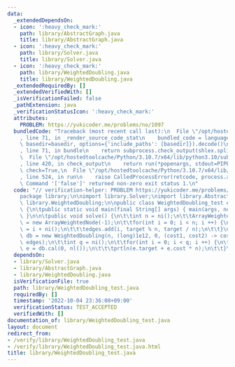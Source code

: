 ```yaml
---
data:
  _extendedDependsOn:
  - icon: ':heavy_check_mark:'
    path: library/AbstractGraph.java
    title: library/AbstractGraph.java
  - icon: ':heavy_check_mark:'
    path: library/Solver.java
    title: library/Solver.java
  - icon: ':heavy_check_mark:'
    path: library/WeightedDoubling.java
    title: library/WeightedDoubling.java
  _extendedRequiredBy: []
  _extendedVerifiedWith: []
  _isVerificationFailed: false
  _pathExtension: java
  _verificationStatusIcon: ':heavy_check_mark:'
  attributes:
    PROBLEM: https://yukicoder.me/problems/no/1097
  bundledCode: "Traceback (most recent call last):\n  File \"/opt/hostedtoolcache/Python/3.10.7/x64/lib/python3.10/site-packages/onlinejudge_verify/documentation/build.py\"\
    , line 71, in _render_source_code_stat\n    bundled_code = language.bundle(stat.path,\
    \ basedir=basedir, options={'include_paths': [basedir]}).decode()\n  File \"/opt/hostedtoolcache/Python/3.10.7/x64/lib/python3.10/site-packages/onlinejudge_verify/languages/user_defined.py\"\
    , line 71, in bundle\n    return subprocess.check_output(shlex.split(command))\n\
    \  File \"/opt/hostedtoolcache/Python/3.10.7/x64/lib/python3.10/subprocess.py\"\
    , line 420, in check_output\n    return run(*popenargs, stdout=PIPE, timeout=timeout,\
    \ check=True,\n  File \"/opt/hostedtoolcache/Python/3.10.7/x64/lib/python3.10/subprocess.py\"\
    , line 524, in run\n    raise CalledProcessError(retcode, process.args,\nsubprocess.CalledProcessError:\
    \ Command '['false']' returned non-zero exit status 1.\n"
  code: "// verification-helper: PROBLEM https://yukicoder.me/problems/no/1097\n\n\
    package library;\n\nimport library.Solver;\nimport library.AbstractGraph;\nimport\
    \ library.WeightedDoubling;\n\npublic class WeightedDoubling_test extends Solver\
    \ {\n\tpublic static void main(final String[] args) { main(args, new WeightedDoubling_test());\
    \ }\n\n\tpublic void solve() {\n\t\tint n = ni();\n\t\tArrayWeightedNode edges\
    \ = new ArrayWeightedNode(-1);\n\t\tfor(int i = 0; i < n; i ++) {\n\t\t\tint target\
    \ = i + ni();\n\t\t\tedges.add(i, target % n, target / n);\n\t\t}\n\t\tWeightedDoubling\
    \ db = new WeightedDoubling(n, (long)1e12, 0, (cost1, cost2) -> cost1 + cost2,\
    \ edges);\n\t\tint q = ni();\n\t\tfor(int i = 0; i < q; i ++) {\n\t\t\tWeightedEdge\
    \ e = db.cal(0, nl());\n\t\t\tprtln(e.target + e.cost * n);\n\t\t}\n\t}\n}"
  dependsOn:
  - library/Solver.java
  - library/AbstractGraph.java
  - library/WeightedDoubling.java
  isVerificationFile: true
  path: library/WeightedDoubling_test.java
  requiredBy: []
  timestamp: '2022-10-04 23:36:08+09:00'
  verificationStatus: TEST_ACCEPTED
  verifiedWith: []
documentation_of: library/WeightedDoubling_test.java
layout: document
redirect_from:
- /verify/library/WeightedDoubling_test.java
- /verify/library/WeightedDoubling_test.java.html
title: library/WeightedDoubling_test.java
---
```

